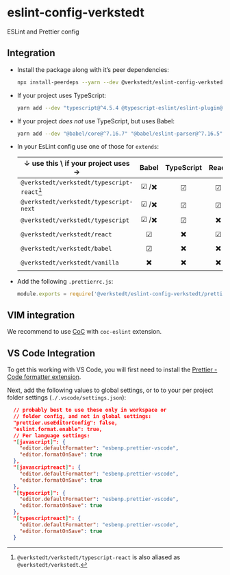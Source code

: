 # eslint-config-verkstedt


ESLint and Prettier config

## Integration

- Install the package along with it’s peer dependencies:

  ```sh
  npx install-peerdeps --yarn --dev @verkstedt/eslint-config-verkstedt
  ```

- If your project uses TypeScript:

  ```sh
  yarn add --dev "typescript@^4.5.4 @typescript-eslint/eslint-plugin@^5.10.0 @typescript-eslint/parser@^5.10.0"
  ```

- If your project _does not_ use TypeScript, but uses Babel:

  ```sh
  yarn add --dev "@babel/core@^7.16.7" "@babel/eslint-parser@^7.16.5"
  ```

- In your EsLint config use one of those for `extends`:

  ↓ use this \\ if your project uses →        | Babel | TypeScript | React | Next.js |
  --------------------------------------------|:-----:|:----------:|:-----:|:-------:|
  `@verkstedt/verkstedt/typescript-react`[^1] | ☑ /✖️  |     ☑      |  ☑    |   ✖️     |
  `@verkstedt/verkstedt/typescript-next`      | ☑ /✖️  |     ☑      |  ☑    |   ☑     |
  `@verkstedt/verkstedt/typescript`           | ☑ /✖️  |     ☑      |  ✖️    |   ✖️     |
  `@verkstedt/verkstedt/react`                |  ☑    |     ✖️      |  ☑    |   ✖️     |
  `@verkstedt/verkstedt/babel`                |  ☑    |     ✖️      |  ✖️    |   ✖️     |
  `@verkstedt/verkstedt/vanilla`              |  ✖️    |     ✖️      |  ✖️    |   ✖️     |

  [^1]: `@verkstedt/verkstedt/typescript-react` is also aliased as `@verkstedt/verkstedt`.

- Add the following `.prettierrc.js`:

  ```js
  module.exports = require('@verkstedt/eslint-config-verkstedt/prettier-config')
  ```

## VIM integration

We recommend to use [CoC][vim-coc] with `coc-eslint` extension.

[vim-coc]: https://github.com/neoclide/coc.nvim

## VS Code Integration

To get this working with VS Code, you will first need to install the [Prettier - Code formatter extension](https://marketplace.visualstudio.com/items?itemName=esbenp.prettier-vscode).

Next, add the following values to global settings, or to to your per project folder settings (`./.vscode/settings.json`):

```json
  // probably best to use these only in workspace or
  // folder config, and not in global settings:
  "prettier.useEditorConfig": false,
  "eslint.format.enable": true,
  // Per language settings:
  "[javascript]": {
    "editor.defaultFormatter": "esbenp.prettier-vscode",
    "editor.formatOnSave": true
  },
  "[javascriptreact]": {
    "editor.defaultFormatter": "esbenp.prettier-vscode",
    "editor.formatOnSave": true
  },
  "[typescript]": {
    "editor.defaultFormatter": "esbenp.prettier-vscode",
    "editor.formatOnSave": true
  },
  "[typescriptreact]": {
    "editor.defaultFormatter": "esbenp.prettier-vscode",
    "editor.formatOnSave": true
  }
